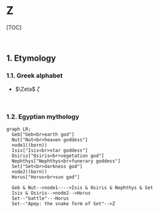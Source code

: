 # Z

<style>
  h1 {
    counter-reset: h2
  }
  h2 {
    counter-reset: h3
  }
  h2:before {
    counter-increment: h2;
    content: counter(h2) ". "
  }
  h3:before {
    counter-increment: h3;
    content: counter(h2) "." counter(h3) ". "
  }
</style>

[TOC]

</br>

## Etymology

### Greek alphabet

+ $\Zeta$ $\zeta$

</br>

### Egyptian mythology

```mermaid
graph LR;
  Geb["Geb<br>earth god"]
  Nut["Nut<br>heaven goddess"]
  node1((born))
  Isis["Isis<br>star goddess"]
  Osiris["Osiris<br>vegetation god"]
  Nephthys["Nephthys<br>funerary goddess"]
  Set["Set<br>darkness god"]
  node2((born))
  Horus["Horus<br>sun god"]

  Geb & Nut-->node1---->Isis & Osiris & Nephthys & Set
  Isis & Osiris-->node2-->Horus
  Set--"battle"---Horus
  Set--"Apep: the snake form of Set"-->Z
```
